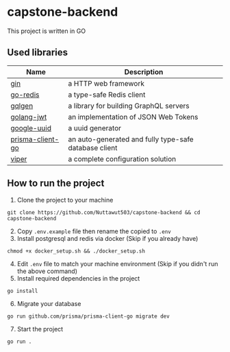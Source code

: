 # capstone-backend
This project is written in GO

## Used libraries
| Name | Description |
| ---- | ------------ |
| [gin](https://github.com/gin-gonic/gin) | a HTTP web framework |
| [go-redis](https://github.com/go-redis/redis) | a type-safe Redis client |
| [gqlgen](https://github.com/99designs/gqlgen) | a library for building GraphQL servers |
| [golang-jwt](https://github.com/golang-jwt/jwt) | an implementation of JSON Web Tokens |
| [google-uuid](https://github.com/google/uuid) | a uuid generator |
| [prisma-client-go](https://github.com/prisma/prisma-client-go) | an auto-generated and fully type-safe database client |
| [viper](https://github.com/spf13/viper) | a complete configuration solution |

## How to run the project
1. Clone the project to your machine
```console
git clone https://github.com/Nuttawut503/capstone-backend && cd capstone-backend
```
2. Copy `.env.example` file then rename the copied to `.env`
3. Install postgresql and redis via docker (Skip if you already have)
```console
chmod +x docker_setup.sh && ./docker_setup.sh
```
4. Edit `.env` file to match your machine environment (Skip if you didn't run the above command)
5. Install required dependencies in the project
```console
go install
```
6. Migrate your database
```console
go run github.com/prisma/prisma-client-go migrate dev
```
7. Start the project
```console
go run .
```
